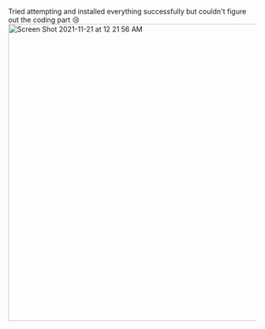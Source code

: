 Tried attempting and installed everything successfully but couldn't figure out the coding part 😢
<img width="601" alt="Screen Shot 2021-11-21 at 12 21 56 AM" src="https://user-images.githubusercontent.com/29159814/142739923-37fb7371-77d6-4838-96c3-05cafe68201a.png">

